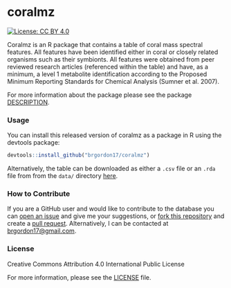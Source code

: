 
<!-- README.md is generated from README.Rmd. Please edit that file -->

# coralmz

<!-- badges: start -->

[![License: CC
BY 4.0](https://img.shields.io/badge/License-CC%20BY%204.0-lightgrey.svg)](https://creativecommons.org/licenses/by/4.0/)
<!-- badges: end -->

Coralmz is an R package that contains a table of coral mass spectral
features. All features have been identified either in coral or closely
related organisms such as their symbionts. All features were obtained
from peer reviewed research articles (referenced within the table) and
have, as a minimum, a level 1 metabolite identification according to the
Proposed Minimum Reporting Standards for Chemical Analysis (Sumner et
al. 2007).

For more information about the package please see the package
[DESCRIPTION](DESCRIPTION).

### Usage

You can install this released version of coralmz as a package in R using
the devtools package:

``` r
devtools::install_github("brgordon17/coralmz")
```

Alternatively, the table can be downloaded as either a `.csv` file or an
`.rda` file from from the `data/` directory [here](data/).

### How to Contribute

If you are a GitHub user and would like to contribute to the database
you can [open an
issue](https://help.github.com/en/articles/creating-an-issue) and give
me your suggestions, or [fork this
repository](https://help.github.com/en/articles/fork-a-repo) and create
a [pull
request](https://help.github.com/en/articles/creating-a-pull-request).
Alternatively, I can be contacted at <brgordon17@gmail.com>.

### License

Creative Commons Attribution 4.0 International Public License

For more information, please see the [LICENSE](LICENSE.md) file.
